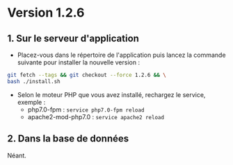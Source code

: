# Version 1.2.6

## 1. Sur le serveur d'application
  
- Placez-vous dans le répertoire de l'application puis lancez la commande suivante 
pour installer la nouvelle version :

```bash
git fetch --tags && git checkout --force 1.2.6 && \
bash ./install.sh
```

- Selon le moteur PHP que vous avez installé, rechargez le service, exemple :
  - php7.0-fpm         : `service php7.0-fpm reload`
  - apache2-mod-php7.0 : `service apache2 reload`

## 2. Dans la base de données

Néant.
